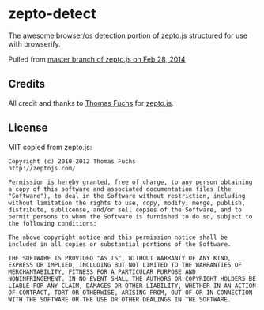 # zepto-detect

The awesome browser/os detection portion of zepto.js structured for use with browserify.

Pulled from [master branch of zepto.js on Feb 28, 2014](https://github.com/madrobby/zepto/blob/db27729cc2af64105c7d598c94f5d6ca60acf2f4/src/detect.js)

## Credits

All credit and thanks to [Thomas Fuchs](http://twitter.com/thomasfuchs) for [zepto.js](http://zeptojs.com).

## License

MIT copied from zepto.js:

```
Copyright (c) 2010-2012 Thomas Fuchs
http://zeptojs.com/

Permission is hereby granted, free of charge, to any person obtaining
a copy of this software and associated documentation files (the
"Software"), to deal in the Software without restriction, including
without limitation the rights to use, copy, modify, merge, publish,
distribute, sublicense, and/or sell copies of the Software, and to
permit persons to whom the Software is furnished to do so, subject to
the following conditions:

The above copyright notice and this permission notice shall be
included in all copies or substantial portions of the Software.

THE SOFTWARE IS PROVIDED "AS IS", WITHOUT WARRANTY OF ANY KIND,
EXPRESS OR IMPLIED, INCLUDING BUT NOT LIMITED TO THE WARRANTIES OF
MERCHANTABILITY, FITNESS FOR A PARTICULAR PURPOSE AND
NONINFRINGEMENT. IN NO EVENT SHALL THE AUTHORS OR COPYRIGHT HOLDERS BE
LIABLE FOR ANY CLAIM, DAMAGES OR OTHER LIABILITY, WHETHER IN AN ACTION
OF CONTRACT, TORT OR OTHERWISE, ARISING FROM, OUT OF OR IN CONNECTION
WITH THE SOFTWARE OR THE USE OR OTHER DEALINGS IN THE SOFTWARE.
```

